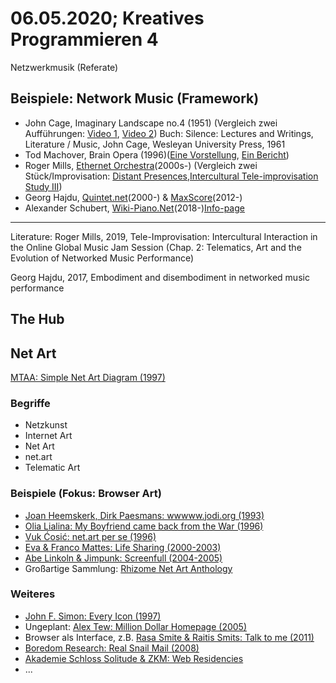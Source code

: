 # 06.05.2020; Kreatives Programmieren 4

Netzwerkmusik (Referate)

## Beispiele: Network Music (Framework)

* John Cage, Imaginary Landscape no.4 (1951) (Vergleich zwei Aufführungen: [Video 1](https://www.youtube.com/watch?v=A0BNsBlzQII), [Video 2](https://www.youtube.com/watch?v=9KWjnAHUzAU))
  Buch: Silence: Lectures and Writings, Literature / Music, John Cage, Wesleyan University Press, 1961
* Tod Machover, Brain Opera (1996)([Eine Vorstellung](https://www.youtube.com/watch?v=gpWU5a07g7s), [Ein Bericht](https://vimeo.com/7900562))
* Roger Mills, [Ethernet Orchestra](https://ethernetorchestra.net/)(2000s-) (Vergleich zwei Stück/Improvisation: [Distant Presences](https://www.youtube.com/watch?v=iKL3kzPaSXM),[Intercultural Tele-improvisation Study III](https://vimeo.com/128582160))
* Georg Hajdu, [Quintet.net](https://github.com/HfMT-ZM4/Quintet.net)(2000-) & [MaxScore](http://www.computermusicnotation.com/)(2012-)
* Alexander Schubert, [Wiki-Piano.Net](http://wiki-piano.net/)(2018-)[Info-page](http://wiki-piano.net/infos#notes)
---
Literature:
Roger Mills, 2019, Tele-Improvisation: Intercultural Interaction in the Online Global Music Jam Session (Chap. 2: Telematics, Art and the Evolution of Networked Music Performance)

Georg Hajdu, 2017, Embodiment and disembodiment in networked music performance

## The Hub

## Net Art

[MTAA: Simple Net Art Diagram (1997)](https://anthology.rhizome.org/simple-net-art-diagram)

### Begriffe

* Netzkunst
* Internet Art
* Net Art
* net.art
* Telematic Art

### Beispiele (Fokus: Browser Art)

* [Joan Heemskerk, Dirk Paesmans: wwwww.jodi.org (1993)](https://wwwww.jodi.org/)
* [Olia Lialina: My Boyfriend came back from the War (1996)](http://www.teleportacia.org/war/wara.htm)
* [Vuk Ćosić: net.art per se (1996)](https://sites.rhizome.org/anthology/net-art-per-se.html)
* [Eva & Franco Mattes: Life Sharing (2000-2003)](https://anthology.rhizome.org/life-sharing)
* [Abe Linkoln & Jimpunk: Screenfull (2004-2005)](https://anthology.rhizome.org/screenfull)
* Großartige Sammlung: [Rhizome Net Art Anthology](https://anthology.rhizome.org/)

### Weiteres

* [John F. Simon: Every Icon (1997)](http://www.numeral.com/appletsoftware/eicon.html)
* Ungeplant: [Alex Tew: Million Dollar Homepage (2005)](http://www.milliondollarhomepage.com/)
* Browser als Interface, z.B. [Rasa Smite & Raitis Smits: Talk to me (2011)](https://talktome.rixc.lv/)
* [Boredom Research: Real Snail Mail (2008)](https://www.realsnailmail.net/)
* [Akademie Schloss Solitude & ZKM: Web Residencies](https://zkm.de/de/projekt/web-residencies)
* ...
